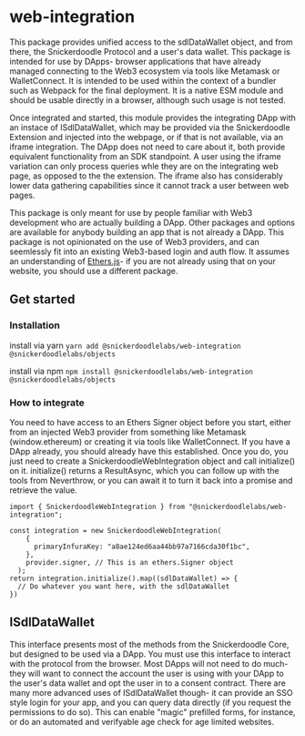 # web-integration

This package provides unified access to the sdlDataWallet object, and from there, the Snickerdoodle Protocol and a user's data wallet. This package is intended for use by DApps- browser applications that have already managed connecting to the Web3 ecosystem via tools like Metamask or WalletConnect. It is intended to be used within the context of a bundler such as Webpack for the final deployment. It is a native ESM module and should be usable directly in a browser, although such usage is not tested.

Once integrated and started, this module provides the integrating DApp with an instace of ISdlDataWallet, which may be provided via the Snickerdoodle Extension and injected into the webpage, or if that is not available, via an iframe integration. The DApp does not need to care about it, both provide equivalent functionality from an SDK standpoint. A user using the iframe variation can only process queries whle they are on the integrating web page, as opposed to the the extension. The iframe also has considerably lower data gathering capabilities since it cannot track a user between web pages.

This package is only meant for use by people familiar with Web3 development who are actually building a DApp. Other packages and options are available for anybody building an app that is not already a DApp. This package is not opinionated on the use of Web3 providers, and can seemlessly fit into an existing Web3-based login and auth flow. It assumes an understanding of [Ethers.js](https://docs.ethers.org/v6/)- if you are not already using that on your website, you should use a different package. 

## Get started

### Installation

install via yarn
`yarn add @snickerdoodlelabs/web-integration @snickerdoodlelabs/objects`

install via npm
`npm install @snickerdoodlelabs/web-integration @snickerdoodlelabs/objects`

### How to integrate

You need to have access to an Ethers Signer object before you start, either from an injected Web3 provider from something like Metamask (window.ethereum) or creating it via tools like WalletConnect. If you have a DApp already, you should already have this established. Once you do, you just need to create a SnickerdoodleWebIntegration object and call initialize() on it. initialize() returns a ResultAsync, which you can follow up with the tools from Neverthrow, or you can await it to turn it back into a promise and retrieve the value.

```
import { SnickerdoodleWebIntegration } from "@snickerdoodlelabs/web-integration";

const integration = new SnickerdoodleWebIntegration(
    {
      primaryInfuraKey: "a8ae124ed6aa44bb97a7166cda30f1bc",
    },
    provider.signer, // This is an ethers.Signer object
  );
return integration.initialize().map((sdlDataWallet) => {
  // Do whatever you want here, with the sdlDataWallet
})
```

## ISdlDataWallet
This interface presents most of the methods from the Snickerdoodle Core, but designed to be used via a DApp. You must use this interface to interact with the protocol from the browser. Most DApps will not need to do much- they will want to connect the account the user is using with your DApp to the user's data wallet and opt the user in to a consent contract. There are many more advanced uses of ISdlDataWallet though- it can provide an SSO style login for your app, and you can query data directly (if you request the permissions to do so). This can enable "magic" prefilled forms, for instance, or do an automated and verifyable age check for age limited websites.
